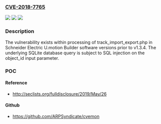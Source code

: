 ### [CVE-2018-7765](https://cve.mitre.org/cgi-bin/cvename.cgi?name=CVE-2018-7765)
![](https://img.shields.io/static/v1?label=Product&message=U.Motion&color=blue)
![](https://img.shields.io/static/v1?label=Version&message=U.motion%20Builder%20Software%2C%20all%20versions%20prior%20to%20v1.3.4%20&color=brightgreen)
![](https://img.shields.io/static/v1?label=Vulnerability&message=SQL%20Injection%20Remote%20Code%20Execution&color=brightgreen)

### Description

The vulnerability exists within processing of track_import_export.php in Schneider Electric U.motion Builder software versions prior to v1.3.4. The underlying SQLite database query is subject to SQL injection on the object_id input parameter.

### POC

#### Reference
- http://seclists.org/fulldisclosure/2019/May/26

#### Github
- https://github.com/ARPSyndicate/cvemon

